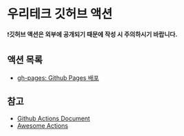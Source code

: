 # 우리테크 깃허브 액션

❗️**깃허브 액션은 외부에 공개되기 때문에 작성 시 주의하시기 바랍니다.**

## 액션 목록

- [gh-pages: Github Pages 배포](./gh-pages)

## 참고

- [Github Actions Document](https://help.github.com/en/categories/automating-your-workflow-with-github-actions)
- [Awesome Actions](https://github.com/sdras/awesome-actions)
